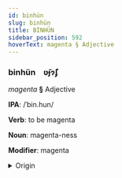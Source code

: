 ```yaml
---
id: binhün
slug: binhün
title: BİNHÜN
sidebar_position: 592
hoverText: magenta § Adjective
---
```


### binhün&emsp;<span kind="abugida">ʋ̃ɟɂ̃ʄ</span>

*magenta* **§** Adjective

**IPA**: /ˈbin.hun/

**Verb**: to be magenta

**Noun**: magenta-ness

**Modifier**: magenta

<details>
    <summary>Origin</summary>
    Mandarin 品紅 pǐnhóng [pʰinhʊŋ]<br/>
    <em>Sino-Tibetan Language Family</em>
</details>